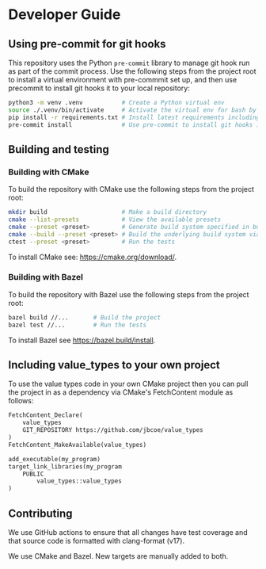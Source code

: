 # Developer Guide

## Using pre-commit for git hooks

This repository uses the Python `pre-commit` library to manage git hook run as
part of the commit process.  Use the following steps from the project root to
install a virtual environment with pre-commmit set up, and then use precommit to
install git hooks it to your local repository:

```bash
python3 -m venv .venv           # Create a Python virtual env
source ./.venv/bin/activate     # Activate the virtual env for bash by source.
pip install -r requirements.txt # Install latest requirements including pre-commit
pre-commit install              # Use pre-commit to install git hooks into the working repository.
```

## Building and testing

### Building with CMake

To build the repository with CMake use the following steps from the project root:

```bash
mkdir build                     # Make a build directory
cmake --list-presets            # View the available presets
cmake --preset <preset>         # Generate build system specified in build directory with cmake
cmake --build --preset <preset> # Build the underlying build system via CMake
ctest --preset <preset>         # Run the tests
```

To install CMake see: https://cmake.org/download/.

### Building with Bazel

To build the repository with Bazel use the following steps from the project root:

```bash
bazel build //...       # Build the project
bazel test //...        # Run the tests
```

To install Bazel see https://bazel.build/install.

## Including value_types to your own project

To use the value types code in your own CMake project then you can pull
the project in as a dependency via CMake's FetchContent module as follows:

```txt
FetchContent_Declare(
    value_types
    GIT_REPOSITORY https://github.com/jbcoe/value_types
)
FetchContent_MakeAvailable(value_types)

add_executable(my_program)
target_link_libraries(my_program
    PUBLIC
        value_types::value_types
)
```

## Contributing

We use GitHub actions to ensure that all changes have test coverage and that
source code is formatted with clang-format (v17).

We use CMake and Bazel. New targets are manually added to both.
